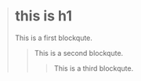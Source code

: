 > # this is h1
> This is a first blockqute.
>	> This is a second blockqute.
>	>	> This is a third blockqute.
